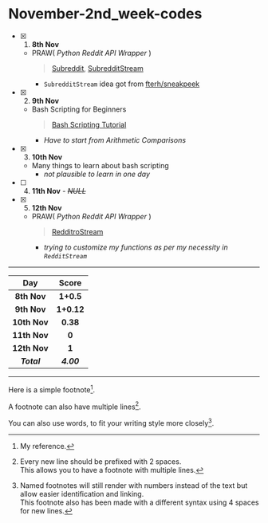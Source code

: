 # November-2nd_week-codes

- [x] 1. **8th Nov**
  - PRAW( _Python Reddit API Wrapper_ )
       > [Subreddit](https://praw.readthedocs.io/en/latest/code_overview/models/subreddit.html), [SubredditStream](https://praw.readthedocs.io/en/stable/code_overview/other/subredditstream.html)
       - `SubredditStream` idea got from [fterh/sneakpeek](https://github.com/fterh/sneakpeek/blob/master/main.py)

- [x] 2. **9th Nov**
  - Bash Scripting for Beginners
    > [Bash Scripting Tutorial](https://linuxconfig.org/bash-scripting-tutorial)
    - _Have to start from Arithmetic Comparisons_

- [x] 3. **10th Nov**
  - Many things to learn about bash scripting
    - _not plausible to learn in one day_

- [ ] 4. **11th Nov** - ~~_NULL_~~
- [x] 5. **12th Nov**
  - PRAW( _Python Reddit API Wrapper_ )
    > [RedditroStream](https://praw.readthedocs.io/en/stable/code_overview/other/redditorstream.html)
    - _trying to customize my functions as per my necessity in `RedditStream`_

<hr>
<div align="center">

Day      | Score
:--------------:|:----------------:
**8th Nov** | **1+0.5**
**9th Nov** | **1+0.12**
**10th Nov**| **0.38**
**11th Nov**| **0**
**12th Nov**| **1**
***Total***     | ***4.00***
     
</div>
<hr>
<!--Below part needs to be edited-->

Here is a simple footnote[^1].

A footnote can also have multiple lines[^2].  

You can also use words, to fit your writing style more closely[^note].

[^1]: My reference.
[^2]: Every new line should be prefixed with 2 spaces.  
  This allows you to have a footnote with multiple lines.
[^note]:
    Named footnotes will still render with numbers instead of the text but allow easier identification and linking.  
    This footnote also has been made with a different syntax using 4 spaces for new lines.
